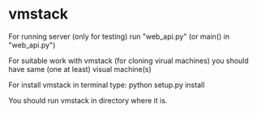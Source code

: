 vmstack
=======
For running server (only for testing) run "web_api.py" (or main() in "web_api.py")

For suitable work with vmstack (for cloning virual machines) you should have same (one at least) visual machine(s)

For install vmstack in terminal type:
    python setup.py install

You should run vmstack in directory where it is.
